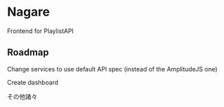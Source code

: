 # Nagare

Frontend for PlaylistAPI

## Roadmap

Change services to use default API spec (instead of the AmplitudeJS one)

Create dashboard

その他諸々